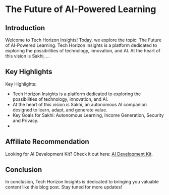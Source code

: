 # The Future of AI-Powered Learning

## Introduction

Welcome to Tech Horizon Insights! Today, we explore the topic: The Future of AI-Powered Learning. Tech Horizon Insights is a platform dedicated to exploring the possibilities of technology, innovation, and AI. At the heart of this vision is Sakhi, ...

## Key Highlights

Key Highlights:
- Tech Horizon Insights is a platform dedicated to exploring the possibilities of technology, innovation, and AI.
-  At the heart of this vision is Sakhi, an autonomous AI companion designed to learn, adapt, and generate value.
-  Key Goals for Sakhi: Autonomous Learning, Income Generation, Security and Privacy.
- 


## Affiliate Recommendation
Looking for AI Development Kit? Check it out here: [AI Development Kit](https://example.com/affiliate-link).

## Conclusion

In conclusion, Tech Horizon Insights is dedicated to bringing you valuable content like this blog post. Stay tuned for more updates!